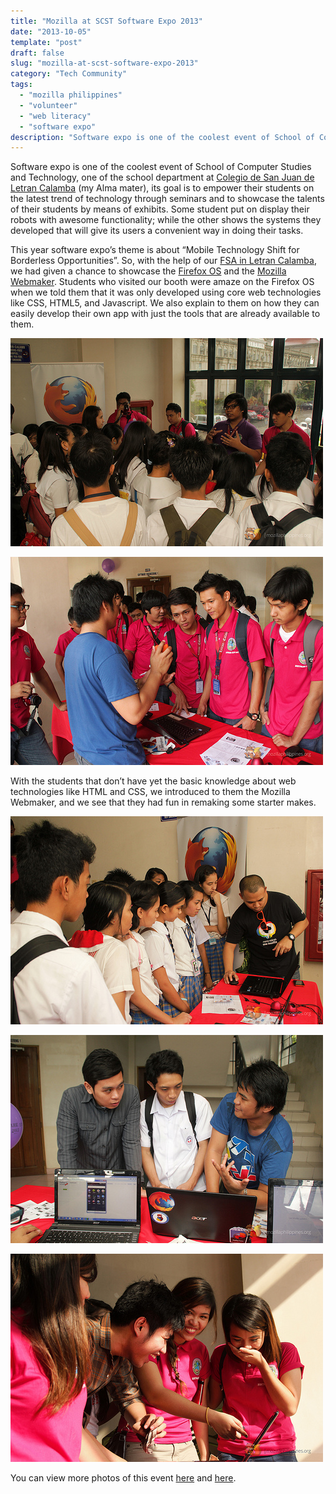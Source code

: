 ```yaml
---
title: "Mozilla at SCST Software Expo 2013"
date: "2013-10-05"
template: "post"
draft: false
slug: "mozilla-at-scst-software-expo-2013"
category: "Tech Community"
tags:
  - "mozilla philippines"
  - "volunteer"
  - "web literacy"
  - "software expo"
description: "Software expo is one of the coolest event of School of Computer Studies and Technology, one of the school department at Colegio de San Juan de Letran Calamba (my Alma mater), its goal is to empower their students on the latest trend of technology through seminars and to showcase the talents of their students by means of exhibits. Some student put on display their robots with awesome functionality; while the other shows the systems they developed that will give its users a convenient way in doing their tasks."
---
```


Software expo is one of the coolest event of School of Computer Studies and Technology, one of the school department at [Colegio de San Juan de Letran Calamba](http://letran-calamba.edu.ph/) (my Alma mater), its goal is to empower their students on the latest trend of technology through seminars and to showcase the talents of their students by means of exhibits. Some student put on display their robots with awesome functionality; while the other shows the systems they developed that will give its users a convenient way in doing their tasks.

This year software expo’s theme is about “Mobile Technology Shift for Borderless Opportunities”. So, with the help of our [FSA in Letran Calamba](https://twitter.com/LetranCALFSA), we had given a chance to showcase the [Firefox OS](http://www.mozilla.org/en-US/firefox/os/) and the [Mozilla Webmaker](https://webmaker.org/). Students who visited our booth were amaze on the Firefox OS when we told them that it was only developed using core web technologies like CSS, HTML5, and Javascript. We also explain to them on how they can easily develop their own app with just the tools that are already available to them.

![](/images/moz-scst-2013/moz-scst-2013-1.jpg)

![](/images/moz-scst-2013/moz-scst-2013-2.jpg)

With the students that don’t have yet the basic knowledge about web technologies like HTML and CSS, we introduced to them the Mozilla Webmaker, and we see that they had fun in remaking some starter makes.

![](/images/moz-scst-2013/moz-scst-2013-3.jpg)

![](/images/moz-scst-2013/moz-scst-2013-4.jpg)

![](/images/moz-scst-2013/moz-scst-2013-5.jpg)

You can view more photos of this event [here](http://www.flickr.com/photos/mozph/sets/72157636282459643/) and [here](http://www.flickr.com/photos/101317590@N08/).